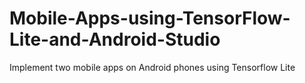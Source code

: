 # Mobile-Apps-using-TensorFlow-Lite-and-Android-Studio
Implement two mobile apps on Android phones using Tensorflow Lite

